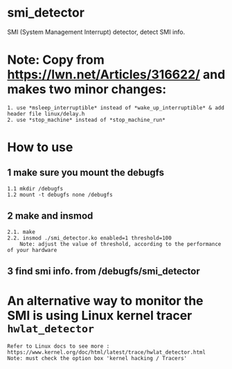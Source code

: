# smi_detector
SMI (System Management Interrupt) detector, detect SMI info.

# Note: Copy from https://lwn.net/Articles/316622/ and makes two minor changes:
    1. use *msleep_interruptible* instead of *wake_up_interruptible* & add header file linux/delay.h
    2. use *stop_machine* instead of *stop_machine_run*
    
# How to use
   
   ## 1 make sure you mount the debugfs
    1.1 mkdir /debugfs
    1.2 mount -t debugfs none /debugfs
    
    
   ## 2 make and insmod
    2.1. make
    2.2. insmod ./smi_detector.ko enabled=1 threshold=100
        Note: adjust the value of threshold, according to the performance of your hardware
    
   ## 3 find smi info. from /debugfs/smi_detector
    
# An alternative way to monitor the SMI is using Linux kernel tracer `hwlat_detector`

    Refer to Linux docs to see more : https://www.kernel.org/doc/html/latest/trace/hwlat_detector.html
    Note: must check the option box 'kernel hacking / Tracers'
